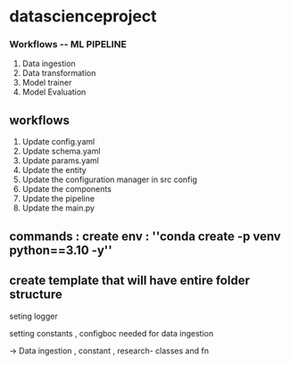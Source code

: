 # datascienceproject


### Workflows -- ML PIPELINE
1. Data ingestion
2. Data transformation
3. Model trainer
4. Model Evaluation

## workflows

1. Update config.yaml
2. Update schema.yaml
3. Update params.yaml
4. Update the entity
5. Update the configuration manager in src config
6. Update the components
7. Update the pipeline 
8. Update the main.py


## commands : create env : ''conda create -p venv python==3.10 -y''

## create template that will have entire folder structure

 seting logger

 setting constants , configboc needed for data ingestion

-> Data ingestion , constant , research- classes and fn

